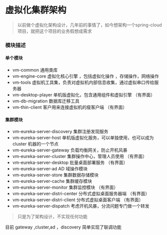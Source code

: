 ﻿# 虚拟化集群架构
> 以前做个虚拟化架构设计，几年前的事情了，如今想架构一个spring-cloud 项目，就把这个项目的业务假想成需求

### 模块描述
#### 单个模块
* vm-common 通用类库
* vm-engine-core 虚拟化核心引擎 ，包括虚拟化操作 ，存储操作，网络操作
* vm-tools 虚拟机工具集，负责对虚拟机内部信息收集，通过虚拟串口传给服务器
* vm-desktop-player 单机版虚拟化，包含通用组件和虚拟引擎 （有界面）
* vm-db-migration 数据库迁移工具
* vm-thin-client 客户用来连接虚拟机的瘦客户端 （有界面）
#### 集群模块
* vm-eureka-server-discovery 集群注册发现服务 
* vm-eureka-server-host 单机版虚拟化服务，可以单独使用，也可以成为cluster 机器的一个节点
* vm-eureka-server-gateway 负载均衡网关，防止开机风暴
* vm-eureka-server-cluster 集群操作中心，管理人员使用 （有界面）
* vm-eureka-server-desktop 批量桌面部署服务 （有界面）
* vm-eureka-server-ad   AD 域操作模块
* vm-eureka-server-store 集群数据存储模块
* vm-eureka-server-cache 集群缓存模块
* vm-eureka-server-monitor 集群监控模块 （有界面）
* vm-eureka-server-distri-center 分布式虚拟桌面服务器端 （有界面）
* vm-eureka-server-distri-client 分布式虚拟桌面客户端 （有界面）
* vm-eureka-server-dispatch 考虑开机风暴，分流问题专门做一个转发
> 只是为了架构设计，不实现任何功能

目前 gateway ,cluster,ad ，discovery 简单实现了联调功能
